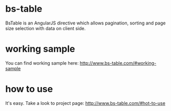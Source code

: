 bs-table
========

BsTable is an AngularJS directive which allows pagination, sorting and page size selection with data on client side.

working sample
==============

You can find working sample here: http://www.bs-table.com/#working-sample

how to use
==========

It's easy. Take a look to project page: http://www.bs-table.com/#hot-to-use
